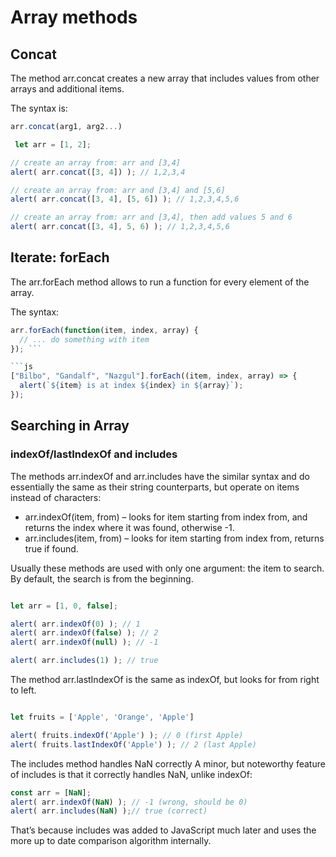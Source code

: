 # Array methods

## Concat
The method arr.concat creates a new array that includes values from other arrays and additional items.

The syntax is:

```js
arr.concat(arg1, arg2...)
 ```

```js
 let arr = [1, 2];

// create an array from: arr and [3,4]
alert( arr.concat([3, 4]) ); // 1,2,3,4

// create an array from: arr and [3,4] and [5,6]
alert( arr.concat([3, 4], [5, 6]) ); // 1,2,3,4,5,6

// create an array from: arr and [3,4], then add values 5 and 6
alert( arr.concat([3, 4], 5, 6) ); // 1,2,3,4,5,6
 ```

 ## Iterate: forEach
 The arr.forEach method allows to run a function for every element of the array.

The syntax:
```js
arr.forEach(function(item, index, array) {
  // ... do something with item
}); ```

```js
["Bilbo", "Gandalf", "Nazgul"].forEach((item, index, array) => {
  alert(`${item} is at index ${index} in ${array}`);
});
```
## Searching in Array

### indexOf/lastIndexOf and includes
The methods arr.indexOf and arr.includes have the similar syntax and do essentially the same as their string counterparts, but operate on items instead of characters:

* arr.indexOf(item, from) – looks for item starting from index from, and returns the index where it was found, otherwise -1.
* arr.includes(item, from) – looks for item starting from index from, returns true if found.

Usually these methods are used with only one argument: the item to search. By default, the search is from the beginning.


```js

let arr = [1, 0, false];

alert( arr.indexOf(0) ); // 1
alert( arr.indexOf(false) ); // 2
alert( arr.indexOf(null) ); // -1

alert( arr.includes(1) ); // true
```
The method arr.lastIndexOf is the same as indexOf, but looks for from right to left.

```js

let fruits = ['Apple', 'Orange', 'Apple']

alert( fruits.indexOf('Apple') ); // 0 (first Apple)
alert( fruits.lastIndexOf('Apple') ); // 2 (last Apple)
```
The includes method handles NaN correctly
A minor, but noteworthy feature of includes is that it correctly handles NaN, unlike indexOf:
```js 
const arr = [NaN];
alert( arr.indexOf(NaN) ); // -1 (wrong, should be 0)
alert( arr.includes(NaN) );// true (correct)
```
That’s because includes was added to JavaScript much later and uses the more up to date comparison algorithm internally.